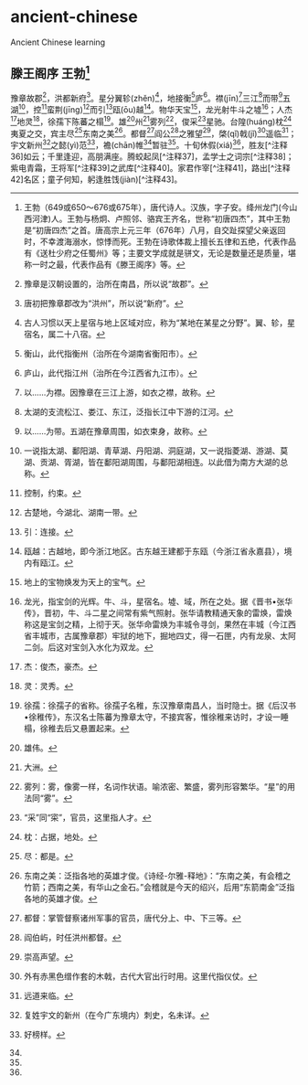 <!--
 * @Author: Rocky xuyj@neusoft.com
 * @Date: 2023-06-30 15:11:19
 * @LastEditors: Rocky xuyj@neusoft.com
 * @LastEditTime: 2023-07-03 16:54:51
 * @FilePath: \ancient-chinese\README.md
 * @Description: 这是默认设置,请设置`customMade`, 打开koroFileHeader查看配置 进行设置: https://github.com/OBKoro1/koro1FileHeader/wiki/%E9%85%8D%E7%BD%AE
-->
# ancient-chinese

Ancient Chinese learning

## 滕王阁序 王勃[^注释0]

豫章故郡[^注释1]，洪都新府[^注释2]。星分翼轸(zhěn)[^注释3]，地接衡[^注释4]庐[^注释5]。襟(jīn)[^注释6]三江[^注释7]而带[^注释8]五湖[^注释9]，控[^注释10]蛮荆(jīng)[^注释11]而引[^注释12]瓯(ōu)越[^注释13]。物华天宝[^注释14]，龙光射牛斗之墟[^注释15]；人杰[^注释16]地灵[^注释17]，徐孺下陈蕃之榻[^注释18]。雄[^注释19]州[^注释20]雾列[^注释21]，俊采[^注释22]星驰。台隍(huáng)枕[^注释23]夷夏之交，宾主尽[^注释24]东南之美[^注释25]。都督[^注释26]阎公[^注释27]之雅望[^注释28]，棨(qǐ)戟(jǐ)[^注释29]遥临[^注释30]；宇文新州[^注释31]之懿(yì)范[^注释32]，襜(chān)帷[^注释33]暂驻[^注释34]。十旬休假(xiá)[^注释35]，胜友[^注释36]如云；千里逢迎，高朋满座。腾蛟起凤[^注释37]，孟学士之词宗[^注释38]；紫电青霜，王将军[^注释39]之武库[^注释40]。家君作宰[^注释41]，路出[^注释42]名区；童子何知，躬逢胜饯(jiàn)[^注释43]。

[^注释0]: 王勃（649或650～676或675年），唐代诗人。汉族，字子安。绛州龙门(今山西河津)人。王勃与杨炯、卢照邻、骆宾王齐名，世称“初唐四杰”，其中王勃是“初唐四杰”之首。唐高宗上元三年（676年）八月，自交趾探望父亲返回时，不幸渡海溺水，惊悸而死。王勃在诗歌体裁上擅长五律和五绝，代表作品有《送杜少府之任蜀州》等；主要文学成就是骈文，无论是数量还是质量，堪称一时之最，代表作品有《滕王阁序》等。
[^注释1]: 豫章是汉朝设置的，治所在南昌，所以说“故郡”。
[^注释2]: 唐初把豫章郡改为“洪州”，所以说“新府”。
[^注释3]: 古人习惯以天上星宿与地上区域对应，称为“某地在某星之分野”。翼、轸，星宿名，属二十八宿。
[^注释4]: 衡山，此代指衡州（治所在今湖南省衡阳市）。
[^注释5]: 庐山，此代指江州（治所在今江西省九江市）。
[^注释6]: 以……为襟。因豫章在三江上游，如衣之襟，故称。
[^注释7]: 太湖的支流松江、娄江、东江，泛指长江中下游的江河。
[^注释8]: 以……为带。五湖在豫章周围，如衣束身，故称。
[^注释9]: 一说指太湖、鄱阳湖、青草湖、丹阳湖、洞庭湖，又一说指菱湖、游湖、莫湖、贡湖、胥湖，皆在鄱阳湖周围，与鄱阳湖相连。以此借为南方大湖的总称。
[^注释10]: 控制，约束。
[^注释11]: 古楚地，今湖北、湖南一带。
[^注释12]: 引：连接。
[^注释13]: 瓯越：古越地，即今浙江地区。古东越王建都于东瓯（今浙江省永嘉县），境内有瓯江。
[^注释14]: 地上的宝物焕发为天上的宝气。
[^注释15]:龙光，指宝剑的光辉。牛、斗，星宿名。墟、域，所在之处。据《晋书•张华传》，晋初，牛、斗二星之间常有紫气照射。张华请教精通天象的雷焕，雷焕称这是宝剑之精，上彻于天。张华命雷焕为丰城令寻剑，果然在丰城（今江西省丰城市，古属豫章郡）牢狱的地下，掘地四丈，得一石匣，内有龙泉、太阿二剑。后这对宝剑入水化为双龙。
[^注释16]: 杰：俊杰，豪杰。
[^注释17]: 灵：灵秀。
[^注释18]: 徐孺：徐孺子的省称。徐孺子名稚，东汉豫章南昌人，当时隐士。据《后汉书•徐稚传》，东汉名士陈蕃为豫章太守，不接宾客，惟徐稚来访时，才设一睡榻，徐稚去后又悬置起来。
[^注释19]: 雄伟。
[^注释20]: 大洲。
[^注释21]: 雾列：雾，像雾一样，名词作状语。喻浓密、繁盛，雾列形容繁华。“星”的用法同“雾”。
[^注释22]: “采”同“寀”，官员，这里指人才。
[^注释23]: 枕：占据，地处。
[^注释24]: 尽：都是。
[^注释25]: 东南之美：泛指各地的英雄才俊。《诗经-尔雅-释地》：“东南之美，有会稽之竹箭；西南之美，有华山之金石。”会稽就是今天的绍兴，后用“东箭南金”泛指各地的英雄才俊。
[^注释26]: 都督：掌管督察诸州军事的官员，唐代分上、中、下三等。
[^注释27]: 阎伯屿，时任洪州都督。
[^注释28]: 崇高声望。
[^注释29]: 外有赤黑色缯作套的木戟，古代大官出行时用。这里代指仪仗。
[^注释30]: 远道来临。
[^注释31]: 复姓宇文的新州（在今广东境内）刺史，名未详。
[^注释32]: 好榜样。
[^注释33]:
[^注释34]:
[^注释35]:
